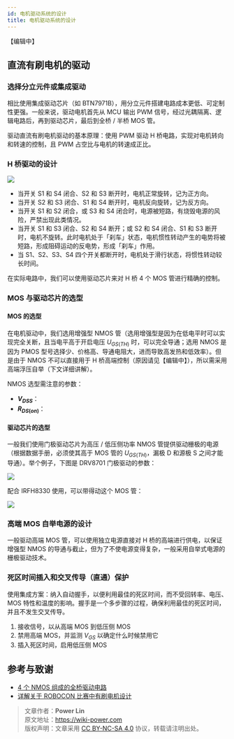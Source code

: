 ```yaml
---
id: 电机驱动系统的设计
title: 电机驱动系统的设计
---
```


【编辑中】

## 直流有刷电机的驱动

### 选择分立元件或集成驱动

相比使用集成驱动芯片（如 BTN7971B），用分立元件搭建电路成本更低、可定制性更强。一般来说，驱动电机首先从 MCU 输出 PWM 信号，经过光耦隔离、逻辑电路后，再到驱动芯片，最后到全桥 / 半桥 MOS 管。

驱动直流有刷电机驱动的基本原理：使用 PWM 驱动 H 桥电路，实现对电机转向和转速的控制，且 PWM 占空比与电机的转速成正比。

### H 桥驱动的设计

![](https://wiki-media-1253965369.cos.ap-guangzhou.myqcloud.com/img/20210812093751.png)

- 当开关 S1 和 S4 闭合、S2 和 S3 断开时，电机正常旋转，记为正方向。
- 当开关 S2 和 S3 闭合、S1 和 S4 断开时，电机反向旋转，记为反方向。
- 当开关 S1 和 S2 闭合，或 S3 和 S4 闭合时，电源被短路，有烧毁电源的风险，严禁出现此类情况。
- 当开关 S1 和 S3 闭合、S2 和 S4 断开；或 S2 和 S4 闭合、S1 和 S3 断开时，电机不旋转。此时电机处于「刹车」状态，电机惯性转动产生的电势将被短路，形成阻碍运动的反电势，形成「刹车」作用。
- 当 S1、S2、S3、S4 四个开关都断开时，电机处于滑行状态，将惯性转动较长时间。

在实际电路中，我们可以使用驱动芯片来对 H 桥 4 个 MOS 管进行精确的控制。

### MOS 与驱动芯片的选型

#### MOS 的选型

在电机驱动中，我们选用增强型 NMOS 管（选用增强型是因为在低电平时可以实现完全关断，且当电平高于开启电压 $U_{GS(TH)}$ 时，可以完全导通；选用 NMOS 是因为 PMOS 型号选择少、价格高、导通电阻大，进而导致高发热和低效率）。但是由于 NMOS 不可以直接用于 H 桥高端控制（原因请见【编辑中】），所以需采用高端浮压自举（下文详细讲解）。

NMOS 选型需注意的参数：

- **$V_{DSS}$**：
- **$R_{DS(on)}$**：

#### 驱动芯片的选型

一般我们使用门极驱动芯片为高压 / 低压侧功率 NMOS 管提供驱动栅极的电源（根据数据手册，必须使其高于 MOS 管的 $U_{GS(TH)}$，漏极 D 和源极 S 之间才能导通）。举个例子，下图是 DRV8701 门极驱动的参数：

![](https://wiki-media-1253965369.cos.ap-guangzhou.myqcloud.com/img/20210811095012.png)

配合 IRFH8330 使用，可以带得动这个 MOS 管：

![](https://wiki-media-1253965369.cos.ap-guangzhou.myqcloud.com/img/20210811095429.png)

### 高端 MOS 自举电源的设计

一般驱动高端 MOS 管，可以使用独立电源直接对 H 桥的高端进行供电，以保证增强型 NMOS 的导通与截止，但为了不使电源变得复杂，一般采用自举式电源的栅极驱动技术。

### 死区时间插入和交叉传导（直通）保护

使用集成方案：纳入自动握手，以便利用最佳的死区时间，而不受回转率、电压、MOS 特性和温度的影响。握手是一个多步骤的过程，确保利用最佳的死区时间，并且不发生交叉传导。

1. 接收信号，以从高端 MOS 到低压侧 MOS
2. 禁用高端 MOS，并监测 $V_{GS}$ 以确定什么时候禁用它
3. 插入死区时间，启用低压侧 MOS

## 参考与致谢

- [4 个 NMOS 组成的全桥驱动电路](https://www.fanyedu.com/content/90.html)
- [详解关于 ROBOCON 比赛中有刷电机设计](https://zhuanlan.zhihu.com/p/27547384)

> 文章作者：**Power Lin**  
> 原文地址：<https://wiki-power.com>  
> 版权声明：文章采用 [CC BY-NC-SA 4.0](https://creativecommons.org/licenses/by/4.0/deed.zh) 协议，转载请注明出处。
